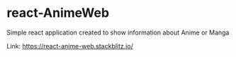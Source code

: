 # react-AnimeWeb

Simple react application created to show information about Anime or Manga

Link: https://react-anime-web.stackblitz.io/